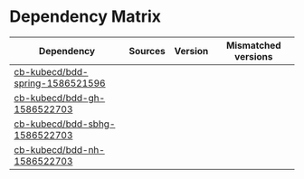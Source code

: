 # Dependency Matrix

Dependency | Sources | Version | Mismatched versions
---------- | ------- | ------- | -------------------
[cb-kubecd/bdd-spring-1586521596](https://github.com/cb-kubecd/bdd-spring-1586521596.git) |  | []() | 
[cb-kubecd/bdd-gh-1586522703](https://github.com/cb-kubecd/bdd-gh-1586522703.git) |  | []() | 
[cb-kubecd/bdd-sbhg-1586522703](https://github.com/cb-kubecd/bdd-sbhg-1586522703.git) |  | []() | 
[cb-kubecd/bdd-nh-1586522703](https://github.com/cb-kubecd/bdd-nh-1586522703.git) |  | []() | 
